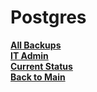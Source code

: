 # Postgres

**[All Backups](./backups.md)**\
**[IT Admin](../it_admin.md)**\
**[Current Status](../../development/status/weekly/current_status.md)**\
**[Back to Main](../../README.md)**
